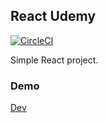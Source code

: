 ## React Udemy 
[![CircleCI](https://circleci.com/gh/yiqu/react-udemy/tree/master.svg?style=svg)](https://circleci.com/gh/yiqu/react-udemy/tree/master)

Simple React project.

### Demo

[Dev](yiqu.github.io/react-udemy)
